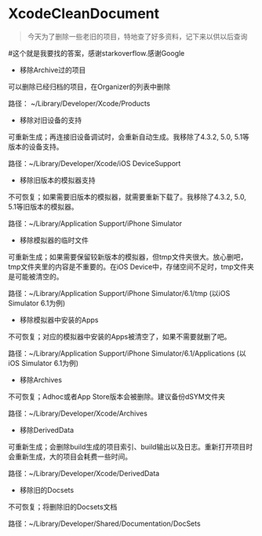 # XcodeCleanDocument

>今天为了删除一些老旧的项目，特地查了好多资料，记下来以供以后查询


#这个就是我要找的答案，感谢starkoverflow.感谢Google
- 移除Archive过的项目 

可以删除已经归档的项目，在Organizer的列表中删除 

路径： ~/Library/Developer/Xcode/Products

- 移除对旧设备的支持 

可重新生成；再连接旧设备调试时，会重新自动生成。我移除了4.3.2, 5.0, 5.1等版本的设备支持。

路径：~/Library/Developer/Xcode/iOS DeviceSupport

- 移除旧版本的模拟器支持

不可恢复；如果需要旧版本的模拟器，就需要重新下载了。我移除了4.3.2, 5.0, 5.1等旧版本的模拟器。

路径：~/Library/Application Support/iPhone Simulator

- 移除模拟器的临时文件

可重新生成；如果需要保留较新版本的模拟器，但tmp文件夹很大。放心删吧，tmp文件夹里的内容是不重要的。在iOS Device中，存储空间不足时，tmp文件夹是可能被清空的。

路径：~/Library/Application Support/iPhone Simulator/6.1/tmp (以iOS Simulator 6.1为例)

- 移除模拟器中安装的Apps

不可恢复；对应的模拟器中安装的Apps被清空了，如果不需要就删了吧。

路径：~/Library/Application Support/iPhone Simulator/6.1/Applications (以iOS Simulator 6.1为例)

- 移除Archives

不可恢复；Adhoc或者App Store版本会被删除。建议备份dSYM文件夹

路径：~/Library/Developer/Xcode/Archives

- 移除DerivedData

可重新生成；会删除build生成的项目索引、build输出以及日志。重新打开项目时会重新生成，大的项目会耗费一些时间。

路径：~/Library/Developer/Xcode/DerivedData

- 移除旧的Docsets

不可恢复；将删除旧的Docsets文档

路径：~/Library/Developer/Shared/Documentation/DocSets
